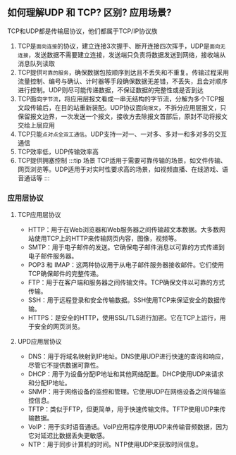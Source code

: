 ## 如何理解UDP 和 TCP? 区别? 应用场景?
TCP和UDP都是传输层协议，他们都属于TCP/IP协议族
1. TCP是`面向连接`的协议，建立连接3次握手、断开连接四次挥手，UDP是`面向无连接`，发送数据不需要建立连接，发送端只负责将数据发送到网络，接收端从消息队列读取
2. TCP提供`可靠的服务`，确保数据包按顺序到达且不丢失和不重复。传输过程采用流量控制、编号与确认、计时器等手段确保数据无差错，不丢失，且会对顺序进行控制。UDP则尽可能传递数据，不保证数据的完整性或是否到达
3. TCP面向`字节流`，将应用层报文看成一串无结构的字节流，分解为多个TCP报文段传输后，在目的站重新装配。UDP协议面向`报文`，不拆分应用层报文，只保留报文边界，一次发送一个报文，接收方去除报文首部后，原封不动将报文交给上层应用
4. TCP只能`点对点全双工通信`。UDP支持一对一、一对多、多对一和多对多的交互通信
5. TCP效率低，UDP传输效率高
6. TCP提供拥塞控制
:::tip 场景
TCP适用于需要可靠传输的场景，如文件传输、网页浏览等。UDP适用于对实时性要求高的场景，如视频直播、在线游戏、语音通话等
:::
### 应用层协议
1. TCP应用层协议
     - HTTP：用于在Web浏览器和Web服务器之间传输超文本数据。大多数网站使用TCP上的HTTP来传输网页内容，图像，视频等。
     - SMTP：用于电子邮件的发送。它确保电子邮件消息以可靠的方式传递到电子邮件服务器。
     - POP3 和 IMAP：这两种协议用于从电子邮件服务器接收邮件。它们使用TCP确保邮件的完整传递。
     - FTP：用于在客户端和服务器之间传输文件。TCP确保文件以可靠的方式传输。
     - SSH：用于远程登录和安全传输数据。SSH使用TCP来保证安全的数据传输。
     - HTTPS：是安全的HTTP，使用SSL/TLS进行加密。它在TCP上运行，用于安全的网页浏览。

2. UPD应用层协议
     - DNS：用于将域名映射到IP地址。DNS使用UDP进行快速的查询和响应，尽管它不提供数据可靠性。
     - DHCP：用于为设备分配IP地址和其他网络配置。DHCP使用UDP来请求和分配IP地址。
     - SNMP：用于网络设备的监控和管理。它使用UDP在网络设备之间传输监控信息。
     - TFTP：类似于FTP，但更简单，用于快速传输文件。TFTP使用UDP来传输数据。
     - VoIP：用于实时语音通话。VoIP应用程序使用UDP来传输音频数据，因为它对延迟比数据丢失更敏感。
     - NTP：用于同步计算机的时间。NTP使用UDP来获取时间信息。
